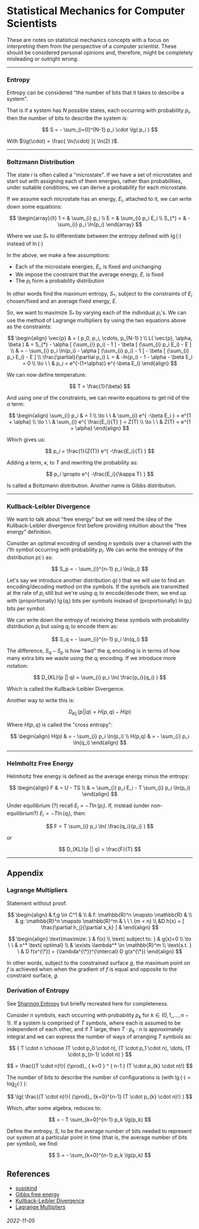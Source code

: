 Statistical Mechanics for Computer Scientists
===

These are notes on statistical mechanics concepts with a focus
on interpreting them from the perspective of a computer scientist.
These should be considered personal opinions and, therefore, might
be completely misleading or outright wrong.

---

### Entropy

Entropy can be considered "the number of bits that it takes to describe a system".

That is if a system has $N$ possible states, each occurring with probability $p_i$, then
the number of bits to describe the system is:

$$
S = - \sum_{i=0}^{N-1} p_i \cdot \lg( p_i )
$$

With $\lg(\cdot) = \frac{ \ln(\cdot) }{ \ln(2) }$.

---

### Boltzmann Distribution

The state $i$ is often called a "microstate".
If we have a set of microstates and start out with assigning each
of them energies, rather than probabilities, under suitable conditions,
we can derive a probability for each microstate.

If we assume each microstate has an energy, $E_i$, attached to it, we can
write down some equations:

$$
\begin{array}{ll}
1 = & \sum_{i} p_i \\
E = & \sum_{i} p_i E_i \\
S_{*} = & - \sum_{i} p_i \ln(p_i)
\end{array}
$$

Where we use $S_{*}$ to differentiate between the entropy defined with $\lg(\cdot)$ instead of $\ln(\cdot)$

In the above, we make a few assumptions:

* Each of the microstate energies, $E_i$, is fixed and unchanging
* We impose the constraint that the average energy, $E$, is fixed
* The $p_i$ form a probability distribution

In other words find the maximum entropy, $S_{*}$, subject to the constraints
of $E_i$ chosen/fixed and an average fixed energy, $E$.

So, we want to maximize $S_{*}$ by varying each of the individual $p_i$'s.
We can use the method of Lagrange multipliers by using the two equations above as the constraints:

$$
\begin{align}
\vec{p} & = ( p_0, p_i, \cdots, p_{N-1} ) \\
L( \vec{p}, \alpha, \beta ) & = S_{*} - \alpha [ (\sum_{i} p_i) - 1 ] - \beta [ (\sum_{i} p_i E_i) - E ] \\
 & = - \sum_{i} p_i \ln(p_i) - \alpha [ (\sum_{i} p_i) - 1 ] - \beta [ (\sum_{i} p_i E_i) - E ] \\
\frac{\partial}{\partial p_i} L = & -ln(p_i) - 1 - \alpha - \beta E_i = 0 \\
\to \ \ & p_i = e^{-(1+\alpha)} e^{-\beta E_i}
\end{align}
$$

We can now define temperature:

$$
T = \frac{1}{\beta}
$$

And using one of the constraints, we can rewrite equations to get rid of the $\alpha$ term:

$$
\begin{align}
\sum_{i} p_i & = 1  \\
\to \ \ & \sum_{i} e^{ -\beta E_i } = e^{1 + \alpha} \\
\to \ \ & \sum_{i} e^{ \frac{E_i}{T} } = Z(T) \\
\to \ \ & Z(T) = e^{1 + \alpha}
\end{align}
$$

Which gives us:

$$
p_i = \frac{1}{Z(T)} e^{ -\frac{E_i}{T} }
$$

Adding a term,  $\kappa$, to $T$ and rewriting the probability as:

$$
p_i \propto e^{ -\frac{E_i}{\kappa T} }
$$

Is called a Boltzmann distribution.
Another name is Gibbs distribution.

---

### Kullback-Leibler Divergence

We want to talk about "free energy" but we will need the idea of
the Kullback-Leibler divergence first before providing intuition about the "free energy"
definition.

Consider an optimal encoding of sending $n$ symbols over a channel with the $i$'th symbol
occurring with probability $p_i$.
We can write the entropy of the distribution $p(\cdot)$ as:

$$
S_p = - \sum_{i}^{n-1} p_i \ln(p_i)
$$

Let's say we introduce another distribution $q(\cdot)$ that we will use to find an encoding/decoding
method on the symbols.
If the symbols are transmitted at the rate of $p_i$ still but we're using $q_i$ to encode/decode them,
we end up with (proportionally) $\lg(q_i)$ bits per symbols instead of (proportionally) $\ln(p_i)$
bits per symbol.

We can write down the entropy of receiving these symbols with probability distribution $p_i$ but
using $q_i$ to encode them as:

$$
S_q = - \sum_{i}^{n-1} p_i \ln(q_i)
$$

The difference, $S_q - S_p$ is
how "bad" the $q_i$ encoding is in terms of how many extra bits we waste using the $q_i$ encoding.
If we introduce more notation:

$$
D_{KL}(p || q) = \sum_{i} p_i \ln( \frac{p_i}{q_i} )
$$

Which is called the Kullback-Leibler Divergence.

Another way to write this is:

$$
D_{KL}(p || q) = H(p,q) - H(p)
$$

Where $H(p,q)$ is called the "cross entropy":

$$
\begin{align}
H(p) & = - \sum_{i} p_i \ln(p_i) \\
H(p,q) & = - \sum_{i} p_i \ln(q_i)
\end{align}
$$

---

### Helmholtz Free Energy

Helmholtz free energy is defined as the average energy minus the entropy:

$$
\begin{align}
F & = U - TS \\
 & = \sum_{i} p_i E_i - T \sum_{i} p_i \ln(p_i)
\end{align}
$$

Under equilibrium (?) recall $E_i = -T \ln(p_i)$.
If, instead (under non-equilibrium?) $E_i = -T \ln(q_i)$, then:

$$
F = T \sum_{i} p_i \ln( \frac{q_i}{p_i} )
$$

or

$$
D_{KL}(p || q) = \frac{F}{T}
$$

---

Appendix
---

### Lagrange Multipliers

Statement without proof.


$$
\begin{align}
& f,g \in C^1 & \\
& f:  \mathbb{R}^n   \mapsto \mathbb{R} & \\
& g: \mathbb{R}^n  \mapsto \mathbb{R}^m & \ \ \ (m < n) \\ 
&D h(x) = [ \frac{\partial h_j}{\partial x_k} ] &
\end{align}
$$

$$
\begin{align}
\text{maximize: } & f(x) \\
\text{ subject to: } & g(x)=0 \\
\to \ \  &  x^* \text{ optimal} \\
& \exists \lambda^* \in \mathbb{R}^m \\
\text{s.t. } \  & D f(x^{\*}) = {\lambda^{\*}}^{\intercal} D g(x^{\*})
\end{align}
$$

In other words, subject to the constrained surface $g$, the maximum point on $f$ is achieved when when
the gradient of $f$ is equal and opposite to the constraint surface, $g$.

### Derivation of Entropy

See [Shannon Entropy](./Shannon-Entropy.html) but briefly recreated here for completeness.

Consider $n$ symbols, each occurring with probability $p_k$ for $k \in (0,1,, \dots , n-1)$.
If a system is comprised of $T$ symbols, where each is assumed to be independent of each other,
and if $T$ large, then $T \cdot p_k \cdot n$ is approximately integral and we can express
the number of ways of arranging $T$ symbols as:

$$ { T \cdot n \choose (T \cdot p_0 \cdot n), (T \cdot p_1 \cdot n), \dots, (T \cdot p_{n-1} \cdot n) } $$

$$ = \frac{(T \cdot n)!}{ {\prod}_ { k=0 } ^ { n-1 } (T \cdot p_{k} \cdot n)!} $$

The number of bits to describe the number of configurations is (with $\lg(\cdot) = \log_2(\cdot)$ ):

$$ \lg( \frac{(T \cdot n)!}{ {\prod}_ {k=0}^{n-1} (T \cdot p_{k} \cdot n)!} ) $$

Which, after some algebra, reduces to:

$$ = - T \sum_{k=0}^{n-1} p_k \lg(p_k) $$

Define the entropy, $S$, to be the average number of bits needed to represent our system at a particular
point in time (that is, the average number of bits per symbol), we find:

$$ S = - \sum_{k=0}^{n-1} p_k \lg(p_k) $$




References
---


* [susskind](https://www.youtube.com/watch?v=rhFkYjaM5kE&list=PL_IkS0viawhr3HcKH607rXbVqy28W_gB7&index=4)
* [Gibbs free energy](https://en.wikipedia.org/wiki/Gibbs_free_energy)
* [Kullback-Leibler Divergence](https://en.wikipedia.org/wiki/Kullback%E2%80%93Leibler_divergence)
* [Lagrange Multipliers](https://en.wikipedia.org/wiki/Lagrange_multiplier)

###### 2022-11-05
